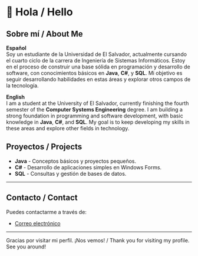 # 👋 Hola / Hello

## Sobre mí / About Me

**Español**  
Soy un estudiante de la Universidad de El Salvador, actualmente cursando el cuarto ciclo de la carrera de Ingeniería de Sistemas Informáticos. Estoy en el proceso de construir una base sólida en programación y desarrollo de software, con conocimientos básicos en **Java**, **C#**, y **SQL**. Mi objetivo es seguir desarrollando habilidades en estas áreas y explorar otros campos de la tecnología.

**English**  
I am a student at the University of El Salvador, currently finishing the fourth semester of the **Computer Systems Engineering** degree. I am building a strong foundation in programming and software development, with basic knowledge in **Java**, **C#**, and **SQL**. My goal is to keep developing my skills in these areas and explore other fields in technology.

## Proyectos / Projects

- **Java** - Conceptos básicos y proyectos pequeños.
- **C#** - Desarrollo de aplicaciones simples en Windows Forms.
- **SQL** - Consultas y gestión de bases de datos.

---

## Contacto / Contact

Puedes contactarme a través de:
- [Correo electrónico](mailto:mv23036@ues.edu.sv)

---

Gracias por visitar mi perfil. ¡Nos vemos! / Thank you for visiting my profile. See you around!

